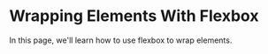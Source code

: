 # Wrapping Elements With Flexbox

In this page, we'll learn how to use flexbox to wrap elements.



